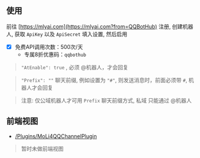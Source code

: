 




## 使用


前往 [https://mlyai.com](https://mlyai.com?from=QQBotHub) 注册, 创建机器人, 获取 `ApiKey` 以及 `ApiSecret` 填入设置, 然后启用

- [x] 免费API调用次数：500次/天
  - 专属8折优惠码：`qqbothub`


> `"AtEnable": true` , 必须 @机器人，才会回复

> `"Prefix": ""` 聊天前缀, 例如设置为 `"#"`, 则发送消息时，前面必须带 `#`, 机器人才会回复

> 注意: 仅公域机器人才可用 `Prefix` 聊天前缀方式, 私域 只能通过 @机器人

## 前端视图

- [/Plugins/MoLi4QQChannelPlugin](/Plugins/MoLi4QQChannelPlugin)

> 暂时未做前端视图


